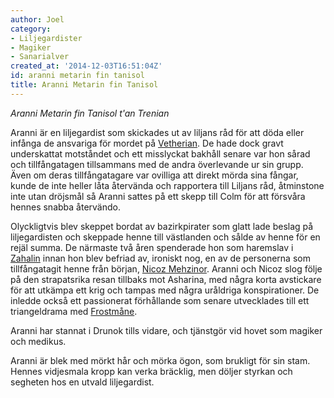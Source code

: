 ```yaml
---
author: Joel
category:
- Liljegardister
- Magiker
- Sanarialver
created_at: '2014-12-03T16:51:04Z'
id: aranni metarin fin tanisol
title: Aranni Metarin fin Tanisol
---
```

*Aranni Metarin fin Tanisol t'an Trenian*

Aranni är en liljegardist som skickades ut av liljans råd för att döda eller infånga de ansvariga för mordet på [Vetherian]. De hade dock gravt underskattat motståndet och ett misslyckat bakhåll senare var hon sårad och tillfångatagen tillsammans med de andra överlevande ur sin grupp. Även om deras tillfångatagare var ovilliga att direkt mörda sina fångar, kunde de inte heller låta återvända och rapportera till Liljans råd, åtminstone inte utan dröjsmål så Aranni sattes på ett skepp till Colm för att försvåra hennes snabba återvändo.

Olyckligtvis blev skeppet bordat av bazirkpirater som glatt lade beslag på liljegardisten och skeppade henne till västlanden och sålde av henne för en rejäl summa. De närmaste två åren spenderade hon som haremslav i [Zahalin] innan hon blev befriad av, ironiskt nog, en av de personerna som tillfångatagit henne från början, [Nicoz Mehzinor]. Aranni och Nicoz slog följe på den strapatsrika resan tillbaks mot Asharina, med några korta avstickare för att utkämpa ett krig och tampas med några uråldriga konspirationer. De inledde också ett passionerat förhållande som senare utvecklades till ett triangeldrama med [Frostmåne].

Aranni har stannat i Drunok tills vidare, och tjänstgör vid hovet som magiker och medikus.

Aranni är blek med mörkt hår och mörka ögon, som brukligt för sin stam. Hennes vidjesmala kropp kan verka bräcklig, men döljer styrkan och segheten hos en utvald liljegardist.

  [Vetherian]: Vetherian
  [Zahalin]: Zahalin
  [Nicoz Mehzinor]: Nicoz_Mehzinor
  [Frostmåne]: Frostmåne
